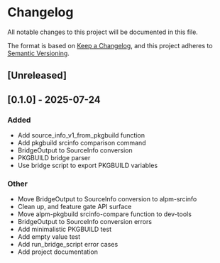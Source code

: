 # Changelog

All notable changes to this project will be documented in this file.

The format is based on [Keep a Changelog](https://keepachangelog.com/en/1.0.0/),
and this project adheres to [Semantic Versioning](https://semver.org/spec/v2.0.0.html).

## [Unreleased]

## [0.1.0] - 2025-07-24

### Added
- Add source_info_v1_from_pkgbuild function
- Add pkgbuild srcinfo comparison command
- BridgeOutput to SourceInfo conversion
- PKGBUILD bridge parser
- Use bridge script to export PKGBUILD variables

### Other
- Move BridgeOutput to SourceInfo conversion to alpm-srcinfo
- Clean up, and feature gate API surface
- Move alpm-pkgbuild srcinfo-compare function to dev-tools
- BridgeOutput to SourceInfo conversion errors
- Add minimalistic PKGBUILD test
- Add empty value test
- Add run_bridge_script error cases
- Add project documentation
